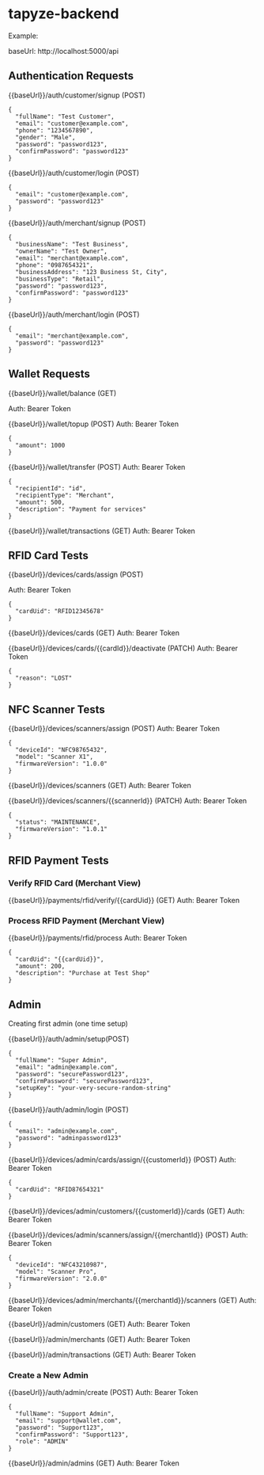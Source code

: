 # tapyze-backend

Example:

baseUrl: http://localhost:5000/api

## Authentication Requests

{{baseUrl}}/auth/customer/signup (POST)

```
{
  "fullName": "Test Customer",
  "email": "customer@example.com",
  "phone": "1234567890",
  "gender": "Male",
  "password": "password123",
  "confirmPassword": "password123"
}
```

{{baseUrl}}/auth/customer/login (POST)

```
{
  "email": "customer@example.com",
  "password": "password123"
}
```

{{baseUrl}}/auth/merchant/signup (POST)

```
{
  "businessName": "Test Business",
  "ownerName": "Test Owner",
  "email": "merchant@example.com",
  "phone": "0987654321",
  "businessAddress": "123 Business St, City",
  "businessType": "Retail",
  "password": "password123",
  "confirmPassword": "password123"
}
```

{{baseUrl}}/auth/merchant/login (POST)

```
{
  "email": "merchant@example.com",
  "password": "password123"
}
```

## Wallet Requests

{{baseUrl}}/wallet/balance (GET)

Auth: Bearer Token

{{baseUrl}}/wallet/topup (POST)
Auth: Bearer Token

```
{
  "amount": 1000
}
```

{{baseUrl}}/wallet/transfer (POST)
Auth: Bearer Token

```
{
  "recipientId": "id",
  "recipientType": "Merchant",
  "amount": 500,
  "description": "Payment for services"
}
```

{{baseUrl}}/wallet/transactions (GET)
Auth: Bearer Token

## RFID Card Tests

{{baseUrl}}/devices/cards/assign (POST)

Auth: Bearer Token

```
{
  "cardUid": "RFID12345678"
}
```

{{baseUrl}}/devices/cards (GET)
Auth: Bearer Token

{{baseUrl}}/devices/cards/{{cardId}}/deactivate (PATCH)
Auth: Bearer Token

```
{
  "reason": "LOST"
}
```

## NFC Scanner Tests

{{baseUrl}}/devices/scanners/assign (POST)
Auth: Bearer Token

```
{
  "deviceId": "NFC98765432",
  "model": "Scanner X1",
  "firmwareVersion": "1.0.0"
}
```

{{baseUrl}}/devices/scanners (GET)
Auth: Bearer Token

{{baseUrl}}/devices/scanners/{{scannerId}} (PATCH)
Auth: Bearer Token

```
{
  "status": "MAINTENANCE",
  "firmwareVersion": "1.0.1"
}
```

## RFID Payment Tests

### Verify RFID Card (Merchant View)

{{baseUrl}}/payments/rfid/verify/{{cardUid}} (GET)
Auth: Bearer Token

### Process RFID Payment (Merchant View)

{{baseUrl}}/payments/rfid/process
Auth: Bearer Token

```
{
  "cardUid": "{{cardUid}}",
  "amount": 200,
  "description": "Purchase at Test Shop"
}
```

## Admin

Creating first admin (one time setup)

{{baseUrl}}/auth/admin/setup(POST)

```
{
  "fullName": "Super Admin",
  "email": "admin@example.com",
  "password": "securePassword123",
  "confirmPassword": "securePassword123",
  "setupKey": "your-very-secure-random-string"
}
```

{{baseUrl}}/auth/admin/login (POST)

```
{
  "email": "admin@example.com",
  "password": "adminpassword123"
}
```

{{baseUrl}}/devices/admin/cards/assign/{{customerId}} (POST)
Auth: Bearer Token

```
{
  "cardUid": "RFID87654321"
}
```

{{baseUrl}}/devices/admin/customers/{{customerId}}/cards (GET)
Auth: Bearer Token

{{baseUrl}}/devices/admin/scanners/assign/{{merchantId}} (POST)
Auth: Bearer Token

```
{
  "deviceId": "NFC43210987",
  "model": "Scanner Pro",
  "firmwareVersion": "2.0.0"
}
```

{{baseUrl}}/devices/admin/merchants/{{merchantId}}/scanners (GET)
Auth: Bearer Token

{{baseUrl}}/admin/customers (GET)
Auth: Bearer Token

{{baseUrl}}/admin/merchants (GET)
Auth: Bearer Token

{{baseUrl}}/admin/transactions (GET)
Auth: Bearer Token

### Create a New Admin

{{baseUrl}}/auth/admin/create (POST)
Auth: Bearer Token

```
{
  "fullName": "Support Admin",
  "email": "support@wallet.com",
  "password": "Support123",
  "confirmPassword": "Support123",
  "role": "ADMIN"
}
```

{{baseUrl}}/admin/admins (GET)
Auth: Bearer Token
